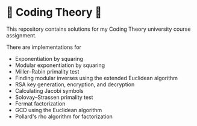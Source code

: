 # 🔐 Coding Theory 🔐

This repository contains solutions for my Coding Theory university course assignment.

There are implementations for
- Exponentiation by squaring
- Modular exponentiation by squaring
- Miller–Rabin primality test
- Finding modular inverses using the extended Euclidean algorithm
- RSA key generation, encryption, and decryption
- Calculating Jacobi symbols
- Solovay–Strassen primality test
- Fermat factorization
- GCD using the Euclidean algorithm
- Pollard's rho algorithm for factorization
